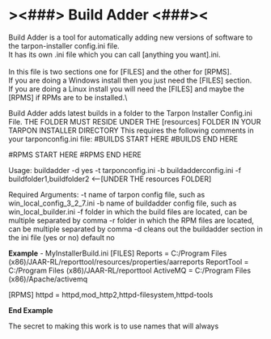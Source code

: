 # ><###> Build Adder <###><
Build Adder is a tool for automatically adding new versions of software to the tarpon-installer config.ini file.\
It has its own .ini file which you can call [anything you want].ini.\
\
In this file is two sections one for [FILES] and the other for [RPMS].\
If you are doing a Windows install then you just need the [FILES] section.\
If you are doing a Linux install you will need the [FILES] and maybe the [RPMS] if RPMs are to be installed.\

Build Adder adds latest builds in a folder to the Tarpon Installer Config.ini File.
THE FOLDER MUST RESIDE UNDER THE [resources] FOLDER IN YOUR TARPON INSTALLER DIRECTORY
This requires the following comments in your tarponconfig.ini file:
#BUILDS START HERE
#BUILDS END HERE

#RPMS START HERE
#RPMS END HERE

Usage: buildadder -d yes -t tarponconfig.ini -b buildadderconfig.ini -f buildfolder1,buildfolder2 <--[UNDER THE resources FOLDER]

Required Arguments:
	-t     name of tarpon config file, such as win_local_config_3_2_7.ini
	-b     name of buildadder config file, such as win_local_builder.ini
	-f     folder in which the build files are located, can be multiple separated by comma
	-r     folder in which the RPM files are located, can be multiple separated by comma
	-d     cleans out the buildadder section in the ini file (yes or no) default no

**Example** - MyInstallerBuild.ini
[FILES]
Reports = C:/Program Files (x86)/JAAR-RL/reporttool/resources/properties/aarreports
ReportTool = C:/Program Files (x86)/JAAR-RL/reporttool
ActiveMQ = C:/Program Files (x86)/Apache/activemq

[RPMS]
httpd = httpd,mod_http2,httpd-filesystem,httpd-tools

**End Example**

The secret to making this work is to use names that will always

